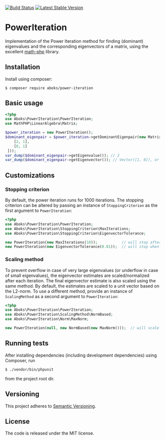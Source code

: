 [![Build Status](https://travis-ci.org/aboks/power-iteration.svg?branch=master)](https://travis-ci.org/aboks/power-iteration)
[![Latest Stable Version](https://poser.pugx.org/aboks/power-iteration/v/stable)](https://packagist.org/packages/aboks/power-iteration)

PowerIteration
==============
Implementation of the Power Iteration method for finding (dominant) eigenvalues and the corresponding eigenvectors of a matrix, using the excellent [math-php](https://github.com/markrogoyski/math-php) library.
 
Installation
------------
Install using composer:
```
$ composer require aboks/power-iteration
```

Basic usage
-----------
```php
<?php
use Aboks\PowerIteration\PowerIteration;
use MathPHP\LinearAlgebra\Matrix;

$power_iteration = new PowerIteration();
$dominant_eigenpair = $power_iteration->getDominantEigenpair(new Matrix([
    [2, 1],
    [0, 1]
 ]));
var_dump($dominant_eigenpair->getEigenvalue()); // 2
var_dump($dominant_eigenpair->getEigenvector()); // Vector([1, 0]), or a scalar multiple
```

Customizations
--------------

### Stopping criterion

By default, the power iteration runs for 1000 iterations. The stopping criterion can be altered by passing an instance of `StoppingCriterion` as the first argument to `PowerIteration`:
```php
<?php
use Aboks\PowerIteration\PowerIteration;
use Aboks\PowerIteration\StoppingCriterion\MaxIterations;
use Aboks\PowerIteration\StoppingCriterion\EigenvectorTolerance;

new PowerIteration(new MaxIterations(10));           // will stop after 10 iterations
new PowerIteration(new EigenvectorTolerance(0.01));  // will stop when ‖Av - λv‖ < 0.01
```

### Scaling method

To prevent overflow in case of very large eigenvalues (or underflow in case of small eigenvalues), the eigenvector estimates are scaled/normalized after each iteration. The final eigenvector estimate is also scaled using the same method. By default, the estimates are scaled to a unit vector based on the L2-norm. To use a different method, provide an instance of `ScalingMethod` as a second argument to `PowerIteration`:
```php
<?php
use Aboks\PowerIteration\PowerIteration;
use Aboks\PowerIteration\ScalingMethod\NormBased;
use Aboks\PowerIteration\Norm\MaxNorm;

new PowerIteration(null, new NormBased(new MaxNorm()));  // will scale to a unit vector based on the max-norm
``` 

Running tests
-------------
After installing dependencies (including development dependencies) using Composer, run
```
$ ./vendor/bin/phpunit
```
from the project root dir.

Versioning
----------
This project adheres to [Semantic Versioning](http://semver.org/).

License
-------
The code is released under the MIT license.
